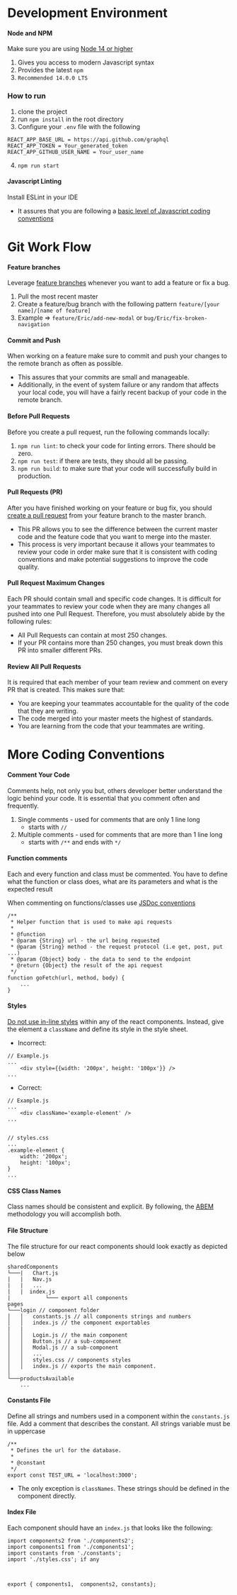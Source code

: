 # Development Environment

#### Node and NPM

Make sure you are using [Node 14 or higher](https://nodejs.org/en/download/)

1. Gives you access to modern Javascript syntax
2. Provides the latest `npm`
3. `Recommended 14.0.0 LTS`

### How to run

1. clone the project
2. run `npm install` in the root directory
3. Configure your `.env` file with the following

```
REACT_APP_BASE_URL = https://api.github.com/graphql
REACT_APP_TOKEN = Your_generated_token
REACT_APP_GITHUB_USER_NAME = Your_user_name
```

4. `npm run start`

#### Javascript Linting

Install ESLint in your IDE

- It assures that you are following a [basic level of Javascript coding conventions](https://eslint.org/docs/developer-guide/code-conventions)

# Git Work Flow

#### Feature branches

Leverage [feature branches](https://www.atlassian.com/git/tutorials/comparing-workflows/feature-branch-workflow) whenever you want to add a feature or fix a bug.

1. Pull the most recent master
2. Create a feature/bug branch with the following pattern `feature/[your name]/[name of feature]`
3. Example => `feature/Eric/add-new-modal` or `bug/Eric/fix-broken-navigation`

#### Commit and Push

When working on a feature make sure to commit and push your changes to the remote branch as often as possible.

- This assures that your commits are small and manageable.
- Additionally, in the event of system failure or any random that affects your local code, you will have a fairly recent backup of your code in the remote branch.

#### Before Pull Requests

Before you create a pull request, run the following commands locally:

1. `npm run lint`: to check your code for linting errors. There should be zero.
2. `npm run test`: if there are tests, they should all be passing.
3. `npm run build`: to make sure that your code will successfully build in production.

#### Pull Requests (PR)

After you have finished working on your feature or bug fix, you should [create a pull request](https://help.github.com/en/github/collaborating-with-issues-and-pull-requests/creating-a-pull-request) from your feature branch to the master branch.

- This PR allows you to see the difference between the current master code and the feature code that you want to merge into the master.
- This process is very important because it allows your teammates to review your code in order make sure that it is consistent with coding conventions and make potential suggestions to improve the code quality.

#### Pull Request Maximum Changes

Each PR should contain small and specific code changes. It is difficult for your teammates to review your code when they are many changes all pushed into one Pull Request. Therefore, you must absolutely abide by the following rules:

- All Pull Requests can contain at most 250 changes.
- If your PR contains more than 250 changes, you must break down this PR into smaller different PRs.

#### Review All Pull Requests

It is required that each member of your team review and comment on every PR that is created. This makes sure that:

- You are keeping your teammates accountable for the quality of the code that they are writing.
- The code merged into your master meets the highest of standards.
- You are learning from the code that your teammates are writing.

# More Coding Conventions

#### Comment Your Code

Comments help, not only you but, others developer better understand the logic behind your code. It is essential that you comment often and frequently.

1. Single comments - used for comments that are only 1 line long
   - starts with `//`
2. Multiple comments - used for comments that are more than 1 line long
   - starts with `/**` and ends with `*/`

#### Function comments

Each and every function and class must be commented. You have to define what the function or class does, what are its parameters and what is the expected result

When commenting on functions/classes use [JSDoc conventions](http://usejsdoc.org/about-getting-started.html)

```
/**
 * Helper function that is used to make api requests
 *
 * @function
 * @param {String} url - the url being requested
 * @param {String} method - the request protocol (i.e get, post, put ...)
 * @param {Object} body - the data to send to the endpoint
 * @return {Object} the result of the api request
 */
function goFetch(url, method, body) {
    ...
}
```

#### Styles

[Do not use in-line styles](https://reactjs.org/docs/faq-styling.html) within any of the react components. Instead, give the element a `className` and define its style in the style sheet.

- Incorrect:

```
// Example.js
...
    <div style={{width: '200px', height: '100px'}} />
...
```

- Correct:

```
// Example.js
...
    <div className='example-element' />
...


// styles.css
...
.example-element {
    width: '200px';
    height: '100px';
}
...
```

#### CSS Class Names

Class names should be consistent and explicit. By following, the [ABEM](https://css-tricks.com/abem-useful-adaptation-bem/) methodology you will accomplish both.

#### File Structure

The file structure for our react components should look exactly as depicted below

```
sharedComponents
└───|   Chart.js
|   |   Nav.js
|   |   ...
|   |  index.js
|           └─── export all components
pages
└───login // component folder
│   │   constants.js // all components strings and numbers
│   │   index.js // the component exportables
|   |
│   │   Login.js // the main component
│   │   Button.js // a sub-component
│   │   Modal.js // a sub-component
│   │   ...
│   │   styles.css // components styles
│   │   index.js // exports the main component.
│
└───productsAvailable
    ...
```

#### Constants File

Define all strings and numbers used in a component within the `constants.js` file. Add a comment that describes the constant.
All strings variable must be in uppercase

```
/**
 * Defines the url for the database.
 *
 * @constant
 */
export const TEST_URL = 'localhost:3000';
```

- The only exception is `classNames`. These strings should be defined in the component directly.

#### Index File

Each component should have an `index.js` that looks like the following:

```
import components2 from './components2';
import components1 from './components1';
import constants from './constants';
import './styles.css'; if any



export { components1,  components2, constants};
```
